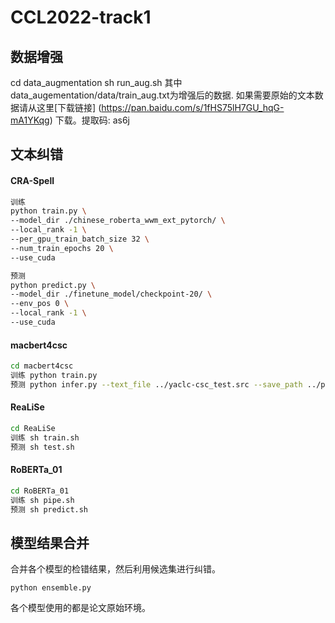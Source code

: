 # CCL2022-track1

## 数据增强

cd data_augmentation
sh run_aug.sh
其中 data_augementation/data/train_aug.txt为增强后的数据.
如果需要原始的文本数据请从这里[下载链接] (https://pan.baidu.com/s/1fHS75lH7GU_hqG-mA1YKqg) 下载。提取码: as6j

## 文本纠错

#### CRA-Spell

```bash
训练 
python train.py \
--model_dir ./chinese_roberta_wwm_ext_pytorch/ \
--local_rank -1 \
--per_gpu_train_batch_size 32 \
--num_train_epochs 20 \
--use_cuda 

预测 
python predict.py \
--model_dir ./finetune_model/checkpoint-20/ \
--env_pos 0 \
--local_rank -1 \
--use_cuda
```

#### macbert4csc

```bash
cd macbert4csc
训练 python train.py
预测 python infer.py --text_file ../yaclc-csc_test.src --save_path ../predict/roberta_01.txt
```

#### ReaLiSe

```bash
cd ReaLiSe
训练 sh train.sh
预测 sh test.sh
```

#### RoBERTa_01

```bash
cd RoBERTa_01
训练 sh pipe.sh
预测 sh predict.sh
```

## 模型结果合并

合并各个模型的检错结果，然后利用候选集进行纠错。

```
python ensemble.py
```


各个模型使用的都是论文原始环境。
